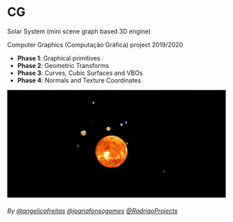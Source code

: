 # CG

Solar System (mini scene graph based 3D engine)

Computer Graphics (Computação Gráfica) project 2019/2020

- **Phase 1**: Graphical primitives
- **Phase 2**: Geometric Transforms
- **Phase 3**: Curves, Cubic Surfaces and VBOs
- **Phase 4**: Normals and Texture Coordinates

<p align="center">
<img src="https://github.com/joanafonsogomes/CG/blob/master/Phase4/solarsystem.png" width="700">
</p>

###### By [@angelicafreitas](https://github.com/angelicafreitas) [@joanafonsogomes]( https://github.com/joanafonsogomes) [@RodrigoProjects](https://github.com/RodrigoProjects)
